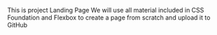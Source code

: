 This is project Landing Page
We will use all material included in CSS Foundation and Flexbox to create a page from scratch and upload it to GitHub


